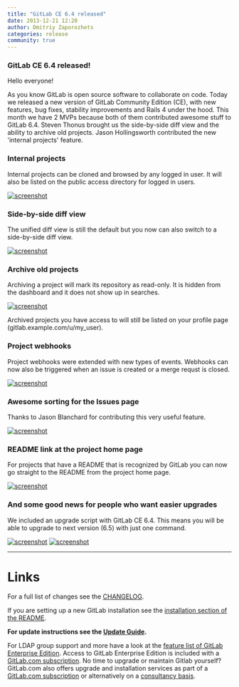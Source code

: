 ```yaml
---
title: "GitLab CE 6.4 released"
date: 2013-12-21 12:20
author: Dmitriy Zaporozhets
categories: release
community: true
---
```


### GitLab CE 6.4 released!

Hello everyone!

As you know GitLab is open source software to collaborate on code.
Today we released a new version of GitLab Community Edition (CE), with new features, bug fixes, stability improvements and Rails 4 under the hood.
This month we have 2 MVPs because both of them contributed awesome stuff to GitLab 6.4.
Steven Thonus brought us the side-by-side diff view and the ability to archive old projects.
Jason Hollingsworth contributed the new 'internal projects' feature.


### Internal projects

Internal projects can be cloned and browsed by any logged in user.
It will also be listed on the public access directory for logged in users.

[![screenshot](/images/6_4/new-project.png)](/images/6_4/new-project.png)

<!--more-->

### Side-by-side diff view

The unified diff view is still the default but you now can also switch to a side-by-side diff view.

[![screenshot](/images/6_4/diff.png)](/images/6_4/diff.png)

### Archive old projects

Archiving a project will mark its repository as read-only.
It is hidden from the dashboard and it does not show up in searches.

[![screenshot](/images/6_4/arch.png)](/images/6_4/arch.png)

Archived projects you have access to will still be listed on your profile page (gitlab.example.com/u/my_user).


### Project webhooks

Project webhooks were extended with new types of events.
Webhooks can now also be triggered when an issue is created or a merge requst is closed.


[![screenshot](/images/6_4/hook.png)](/images/6_4/hook.png)

### Awesome sorting for the Issues page

Thanks to Jason Blanchard for contributing this very useful feature.

[![screenshot](/images/6_4/issues.png)](/images/6_4/issues.png)

### README link at the project home page

For projects that have a README that is recognized by GitLab you can now go straight to the README from the project home page.

[![screenshot](/images/6_4/readme.png)](/images/6_4/readme.png)


### And some good news for people who want easier upgrades

We included an upgrade script with GitLab CE 6.4.
This means you will be able to upgrade to next version (6.5) with just one command.

[![screenshot](/images/6_4/upgrade.png)](/images/6_4/upgrade.png)
[![screenshot](/images/6_4/upgrade2.png)](/images/6_4/upgrade2.png)


- - -

# Links

For a full list of changes see the [CHANGELOG](https://github.com/gitlabhq/gitlabhq/blob/master/CHANGELOG).

If you are setting up a new GitLab installation see the [installation section of the README](https://github.com/gitlabhq/gitlabhq/blob/master/README.md#installation).

__For update instructions see the [Update Guide](https://github.com/gitlabhq/gitlabhq/blob/master/doc/update/6.3-to-6.4.md).__

For LDAP group support and more have a look at the [feature list of GitLab Enterprise Edition](http://www.gitlab.com/gitlab-ee/).
Access to GitLab Enterprise Edition is included with a [GitLab.com subscription](http://www.gitlab.com/subscription/).
No time to upgrade or maintain Gitlab yourself?
GitLab.com also offers upgrade and installation services as part of a [GitLab.com subscription](http://www.gitlab.com/subscription/) or alternatively on a [consultancy basis](http://www.gitlab.com/consultancy/).
